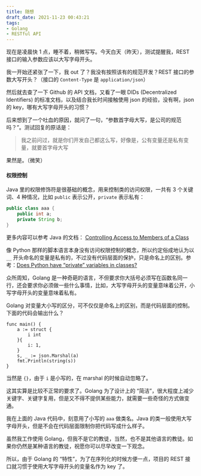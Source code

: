 ```yaml
---
title: 随想
draft_date: 2021-11-23 00:43:21
tags:
- Golang
- RESTful API
---
```


现在是凌晨快 1 点，睡不着，稍微写写。今天白天（昨天），测试提醒我，REST 接口的输入参数应该以大写字母开头。

我一开始还紧张了一下，我 out 了？我没有按照该有的规范开发？REST 接口的参数大写开头？（接口的 `Content-Type` 是 `application/json`）

然后就去查了一下 Github 的 API 文档，又看了一眼 DIDs (Decentralized Identifiers) 的标准文档，以及结合我长时间接触使用 json 的经验，没有啊，json 的 key，哪有大写字母开头的习惯？

后来想到了一个吐血的原因，就问了一句，“参数首字母大写，是公司的规范吗？”。测试回复的原话是：

> 我之前问过，就是你们开发自己都这么写，好像是，公有变量还是私有变量，就要首字母大写

果然是。（微笑）

#### 权限控制

Java 里的权限修饰符是很基础的概念，用来控制类的访问权限，一共有 3 个关键词、4 种情况，比如 `public` 表示公开，`private` 表示私有：

``` Java
public class aaa {
    public int a;
    private String b;
}
```

更多内容可以参考 Java 的文档： [Controlling Access to Members of a Class](https://docs.oracle.com/javase/tutorial/java/javaOO/accesscontrol.html)

像 Python 那样的脚本语言本身没有访问权限控制的概念，所以约定俗成地认为以 `__` 开头命名的变量是私有的，不过没有代码层面的保护，只是命名上的区别。参考：[Does Python have “private” variables in classes?](https://stackoverflow.com/questions/1641219/does-python-have-private-variables-in-classes)

众所周知，Golang 是一种奇葩的语言，不但要求你大括号必须写在函数名同一行，还会要求你必须做一些什么事情，比如，大写字母开头的变量意味着公开，小写字母开头的变量意味着私有。

Golang 对变量大小写的区分，可不仅仅是命名上的区别，而是代码层面的控制。下面的代码会输出什么？

``` Golang
func main() {
	a := struct {
		i int
	}{
		i: 1,
	}
	s, _ := json.Marshal(a)
	fmt.Println(string(s))
}
```

当然是 `{}`，由于 `i` 是小写的，在 marshal 的时候自动忽略了。

这其实算是比较不正常的要求了。Golang 为了设计上的 “简洁”，很大程度上减少关键字、关键字复用，但是又不得不提供某些能力，就需要一些奇怪的方式做变通。

我在上面的 Java 代码中，刻意用了小写的 `aaa` 做类名。Java 的类一般使用大写字母开头，但是不会在代码层面限制你把代码写成什么样子。

虽然我工作使用 Golang，但我不是它的教徒，当然，也不是其他语言的教徒。如果你仍然是某种语言的教徒，祝愿你可以尽早改变一下观念。

所以，由于 Golang 的 “特性”，为了在序列化的时候方便一点，项目的 REST 接口就习惯于使用大写字母开头的变量名作为 key 了。


